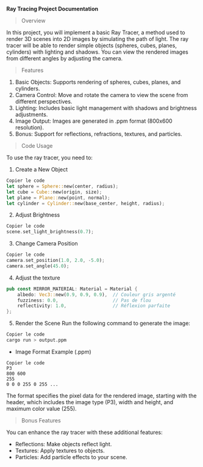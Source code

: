 **Ray Tracing Project Documentation**

> Overview

In this project, you will implement a basic Ray Tracer, a method used to render 3D scenes into 2D images by simulating the path of light. The ray tracer will be able to render simple objects (spheres, cubes, planes, cylinders) with lighting and shadows. You can view the rendered images from different angles by adjusting the camera.

> Features

1. Basic Objects: Supports rendering of spheres, cubes, planes, and cylinders.
2. Camera Control: Move and rotate the camera to view the scene from different perspectives.
3. Lighting: Includes basic light management with shadows and brightness adjustments.
4. Image Output: Images are generated in .ppm format (800x600 resolution).
5. Bonus: Support for reflections, refractions, textures, and particles.

> Code Usage

To use the ray tracer, you need to:

1. Create a New Object

```rust
Copier le code
let sphere = Sphere::new(center, radius);
let cube = Cube::new(origin, size);
let plane = Plane::new(point, normal);
let cylinder = Cylinder::new(base_center, height, radius);
```

2. Adjust Brightness

```rust
Copier le code
scene.set_light_brightness(0.7);
```

3. Change Camera Position

```rust
Copier le code
camera.set_position(1.0, 2.0, -5.0);
camera.set_angle(45.0);
```

4. Adjust the texture 

```rust
pub const MIRROR_MATERIAL: Material = Material {
    albedo: Vec3::new(0.9, 0.9, 0.9),  // Couleur gris argenté
    fuzziness: 0.0,                    // Pas de flou
    reflectivity: 1.0,                 // Réflexion parfaite
};
```

5. Render the Scene Run the following command to generate the image:

```bash
Copier le code
cargo run > output.ppm
```

* Image Format Example (.ppm)

```plaintext
Copier le code
P3
800 600
255
0 0 0 255 0 255 ...
```

The format specifies the pixel data for the rendered image, starting with the header, which includes the image type (P3), width and height, and maximum color value (255).

> Bonus Features

You can enhance the ray tracer with these additional features:

* Reflections: Make objects reflect light.
* Textures: Apply textures to objects.
* Particles: Add particle effects to your scene.
